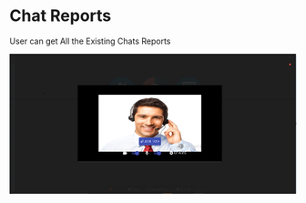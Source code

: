 # Chat Reports

User can get All the Existing Chats Reports 

![](../.gitbook/assets/image%20%28166%29.png)





